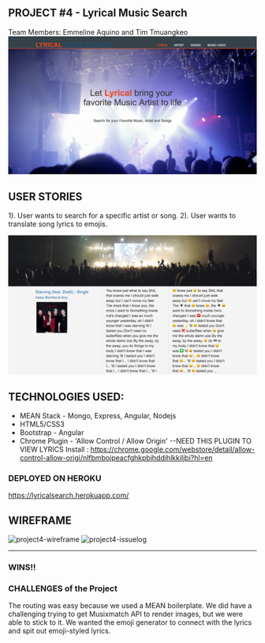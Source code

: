 ## PROJECT #4 - Lyrical Music Search
Team Members: Emmeline Aquino and Tim Tmuangkeo
<img src="public/img/home.jpg" alt="">

## USER STORIES
1). User wants to search for a specific artist or song.
2). User wants to translate song lyrics to emojis.

<img src="public/img/lyrics.jpg" alt="">


## TECHNOLOGIES USED:
* MEAN Stack - Mongo, Express, Angular, Nodejs
* HTML5/CSS3
* Bootstrap - Angular
* Chrome Plugin - 'Allow Control / Allow Origin' --NEED THIS PLUGIN TO VIEW LYRICS
Install : https://chrome.google.com/webstore/detail/allow-control-allow-origi/nlfbmbojpeacfghkpbjhddihlkkiljbi?hl=en

### DEPLOYED ON HEROKU
https://lyricalsearch.herokuapp.com/


## WIREFRAME
![project4-wireframe](https://user-images.githubusercontent.com/26496932/27207328-d5b3da6e-51f2-11e7-8cc6-bcbe5d359213.jpg)
![project4-issuelog](https://user-images.githubusercontent.com/26496932/27207329-d749265e-51f2-11e7-8556-966582182e6b.jpg)

----------------------------------------------------------------------------------------------------------------------
### WINS!!

### CHALLENGES of the Project
The routing was easy because we used a MEAN boilerplate.  We did have a challenging trying to get Musixmatch API to render images, but we were able to stick to it. We wanted the emoji generator to connect with the lyrics and spit out emoji-styled lyrics.

